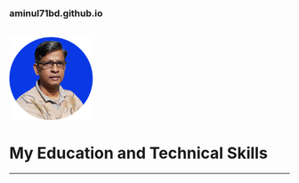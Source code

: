 <h3>aminul71bd.github.io</h3><br/>
<img src="./resources/final_photo-2_w240.png" height="150px" width="150px" alt="photo"/><br/>
<h1>My Education and Technical Skills</h1><hr><br/>



